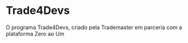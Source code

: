 # Trade4Devs
 O programa Trade4Devs, criado pela Trademaster em parceria com a plataforma Zero ao Um
